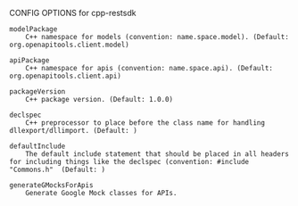 
CONFIG OPTIONS for cpp-restsdk

	modelPackage
	    C++ namespace for models (convention: name.space.model). (Default: org.openapitools.client.model)

	apiPackage
	    C++ namespace for apis (convention: name.space.api). (Default: org.openapitools.client.api)

	packageVersion
	    C++ package version. (Default: 1.0.0)

	declspec
	    C++ preprocessor to place before the class name for handling dllexport/dllimport. (Default: )

	defaultInclude
	    The default include statement that should be placed in all headers for including things like the declspec (convention: #include "Commons.h"  (Default: )

	generateGMocksForApis
	    Generate Google Mock classes for APIs.


